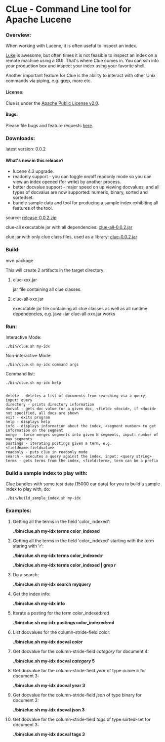 CLue - Command Line tool for Apache Lucene
==========================================

### Overview:

When working with Lucene, it is often useful to inspect an index.

[Luke](http://www.getopt.org/luke/) is awesome, but often times it is not feasible to inspect an index on a remote machine using a GUI. That's where Clue comes in.
You can ssh into your production box and inspect your index using your favorite shell.

Another important feature for Clue is the ability to interact with other Unix commands via piping, e.g. grep, more etc.

#### License:

Clue is under the [Apache Public License v2.0](http://www.apache.org/licenses/LICENSE-2.0.html).

#### Bugs:

Please file bugs and feature requests [here](https://github.com/javasoze/clue/issues).

### Downloads:

latest version: 0.0.2

#### What's new in this release?

* lucene 4.3 upgrade.
* readonly support - you can toggle on/off readonly mode so you can view an index opened (for write) by another process.
* better docvalue support - major speed on up viewing docvalues, and all types of docvalus are now supported: numeric, binary, sorted and sortedset.
* bundle sample data and tool for producing a sample index exhibiting all features of the tool.

source: [release-0.0.2.zip](https://github.com/javasoze/clue/archive/release-0.0.2.zip)

clue-all executable jar with all dependencies:
     [clue-all-0.0.2.jar](https://dl.dropboxusercontent.com/u/6490038/sensei-downloads/clue-all-0.0.2.jar)

clue jar with only clue class files, used as a library:
     [clue-0.0.2.jar](https://dl.dropboxusercontent.com/u/6490038/sensei-downloads/clue-0.0.2.jar)

### Build:

mvn package

This will create 2 artifacts in the target directory:

1. clue-xxx.jar

   jar file containing all clue classes.

2. clue-all-xxx.jar

   executable jar file containing all clue classes as well as all runtime dependencies, e.g. java -jar clue-all-xxx.jar works

### Run:

Interactive Mode:

    ./bin/clue.sh my-idx

Non-interactive Mode:

    ./bin/clue.sh my-idx command args

Command list:

    ./bin/clue.sh my-idx help


    delete - deletes a list of documents from searching via a query, input: query
	directory - prints directory information
	docval - gets doc value for a given doc, <field> <docid>, if <docid> not specified, all docs are shown
	exit - exits program
	help - displays help
	info - displays information about the index, <segment number> to get information on the segment
	merge - force merges segments into given N segments, input: number of max segments
	postings - iterating postings given a term, e.g. <fieldname:fieldvalue>
	readonly - puts clue in readonly mode
	search - executes a query against the index, input: <query string>
	terms - gets terms from the index, <field:term>, term can be a prefix
	
### Build a sample index to play with:

Clue bundles with some test data (15000 car data) for you to build a sample index to play with, do:

    ./bin/build_sample_index.sh my-idx
	

### Examples:

1. Getting all the terms in the field 'color_indexed':

    **./bin/clue.sh my-idx terms color_indexed**

2. Getting all the terms in the field 'color_indexed' starting with the term staring with 'r':

    **./bin/clue.sh my-idx terms color_indexed:r**

    **./bin/clue.sh my-idx terms color_indexed | grep r**

3. Do a search:

    **./bin/clue.sh my-idx search myquery**

4. Get the index info:

    **./bin/clue.sh my-idx info**

5. Iterate a posting for the term color_indexed:red

    **./bin/clue.sh my-idx postings color_indexed:red**

6. List docvalues for the column-stride-field color:

    **./bin/clue.sh my-idx docval *color***

7. Get docvalue for the column-stride-field *category* for document 4:

    **./bin/clue.sh my-idx docval *category* 5**

8. Get docvalue for the column-stride-field *year* of type numeric for document 3:

	**./bin/clue.sh my-idx docval year 3**
	
9. Get docvalue for the column-stride-field *json* of type binary for document 3:

	**./bin/clue.sh my-idx docval json 3**
	
9. Get docvalue for the column-stride-field *tags* of type sorted-set for document 3:

	**./bin/clue.sh my-idx docval tags 3**
